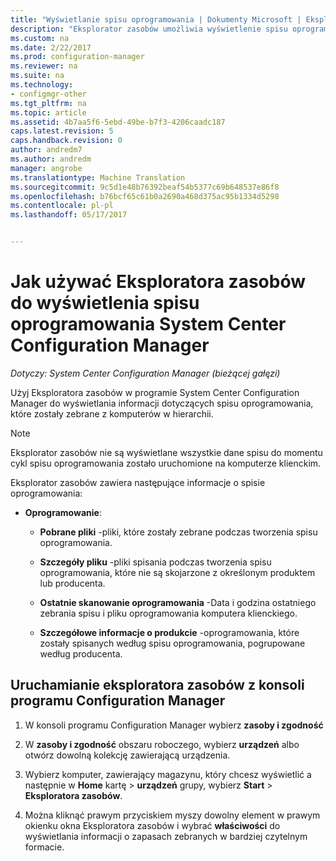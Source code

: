 ```yaml
---
title: "Wyświetlanie spisu oprogramowania | Dokumenty Microsoft | Eksplorator zasobów"
description: "Eksplorator zasobów umożliwia wyświetlenie spisu oprogramowania System Center Configuration Manager."
ms.custom: na
ms.date: 2/22/2017
ms.prod: configuration-manager
ms.reviewer: na
ms.suite: na
ms.technology:
- configmgr-other
ms.tgt_pltfrm: na
ms.topic: article
ms.assetid: 4b7aa5f6-5ebd-49be-b7f3-4206caadc187
caps.latest.revision: 5
caps.handback.revision: 0
author: andredm7
ms.author: andredm
manager: angrobe
ms.translationtype: Machine Translation
ms.sourcegitcommit: 9c5d1e48b76392beaf54b5377c69b648537e86f8
ms.openlocfilehash: b76bcf65c61b0a2690a468d375ac95b1334d5298
ms.contentlocale: pl-pl
ms.lasthandoff: 05/17/2017


---
```

# <a name="how-to-use-resource-explorer-to-view-software-inventory-in-system-center-configuration-manager"></a>Jak używać Eksploratora zasobów do wyświetlenia spisu oprogramowania System Center Configuration Manager

*Dotyczy: System Center Configuration Manager (bieżącej gałęzi)*

Użyj Eksploratora zasobów w programie System Center Configuration Manager do wyświetlania informacji dotyczących spisu oprogramowania, które zostały zebrane z komputerów w hierarchii.  

> [!NOTE]  
>  Eksplorator zasobów nie są wyświetlane wszystkie dane spisu do momentu cykl spisu oprogramowania zostało uruchomione na komputerze klienckim.  

 Eksplorator zasobów zawiera następujące informacje o spisie oprogramowania:  

-   **Oprogramowanie**:  

    -   **Pobrane pliki** -pliki, które zostały zebrane podczas tworzenia spisu oprogramowania.  

    -   **Szczegóły pliku** -pliki spisania podczas tworzenia spisu oprogramowania, które nie są skojarzone z określonym produktem lub producenta.  

    -   **Ostatnie skanowanie oprogramowania** -Data i godzina ostatniego zebrania spisu i pliku oprogramowania komputera klienckiego.  

    -   **Szczegółowe informacje o produkcie** -oprogramowania, które zostały spisanych według spisu oprogramowania, pogrupowane według producenta.  

## <a name="to-run-resource-explorer-from-the-configuration-manager-console"></a>Uruchamianie eksploratora zasobów z konsoli programu Configuration Manager  

1.  W konsoli programu Configuration Manager wybierz **zasoby i zgodność**

2.  W **zasoby i zgodność** obszaru roboczego, wybierz **urządzeń** albo otwórz dowolną kolekcję zawierającą urządzenia.  

3.  Wybierz komputer, zawierający magazynu, który chcesz wyświetlić a następnie w **Home** kartę > **urządzeń** grupy, wybierz **Start** > **Eksploratora zasobów**.

4.  Można kliknąć prawym przyciskiem myszy dowolny element w prawym okienku okna Eksploratora zasobów i wybrać **właściwości** do wyświetlania informacji o zapasach zebranych w bardziej czytelnym formacie.  
 

